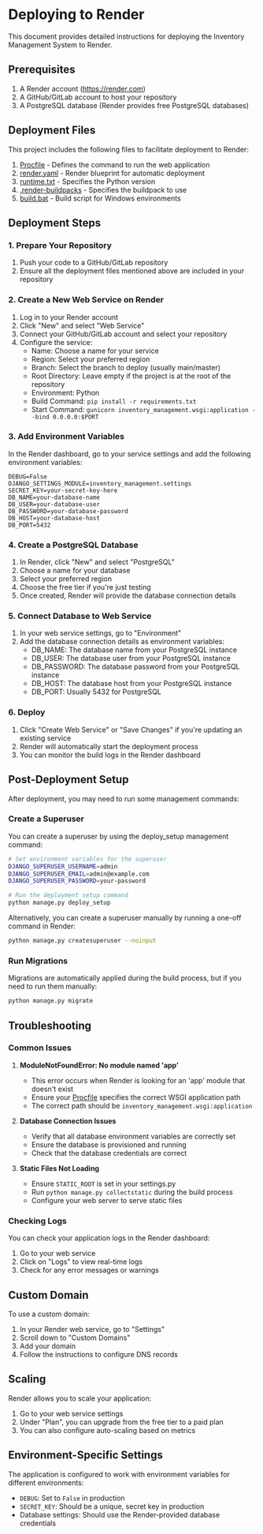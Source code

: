 # Deploying to Render

This document provides detailed instructions for deploying the Inventory Management System to Render.

## Prerequisites

1. A Render account (https://render.com)
2. A GitHub/GitLab account to host your repository
3. A PostgreSQL database (Render provides free PostgreSQL databases)

## Deployment Files

This project includes the following files to facilitate deployment to Render:

1. [Procfile](file:///E:/Best%20App/Procfile) - Defines the command to run the web application
2. [render.yaml](file:///E:/Best%20App/render.yaml) - Render blueprint for automatic deployment
3. [runtime.txt](file:///E:/Best%20App/runtime.txt) - Specifies the Python version
4. [.render-buildpacks](file:///E:/Best%20App/.render-buildpacks) - Specifies the buildpack to use
5. [build.bat](file:///E:/Best%20App/build.bat) - Build script for Windows environments

## Deployment Steps

### 1. Prepare Your Repository

1. Push your code to a GitHub/GitLab repository
2. Ensure all the deployment files mentioned above are included in your repository

### 2. Create a New Web Service on Render

1. Log in to your Render account
2. Click "New" and select "Web Service"
3. Connect your GitHub/GitLab account and select your repository
4. Configure the service:
   - Name: Choose a name for your service
   - Region: Select your preferred region
   - Branch: Select the branch to deploy (usually main/master)
   - Root Directory: Leave empty if the project is at the root of the repository
   - Environment: Python
   - Build Command: `pip install -r requirements.txt`
   - Start Command: `gunicorn inventory_management.wsgi:application --bind 0.0.0.0:$PORT`

### 3. Add Environment Variables

In the Render dashboard, go to your service settings and add the following environment variables:

```
DEBUG=False
DJANGO_SETTINGS_MODULE=inventory_management.settings
SECRET_KEY=your-secret-key-here
DB_NAME=your-database-name
DB_USER=your-database-user
DB_PASSWORD=your-database-password
DB_HOST=your-database-host
DB_PORT=5432
```

### 4. Create a PostgreSQL Database

1. In Render, click "New" and select "PostgreSQL"
2. Choose a name for your database
3. Select your preferred region
4. Choose the free tier if you're just testing
5. Once created, Render will provide the database connection details

### 5. Connect Database to Web Service

1. In your web service settings, go to "Environment"
2. Add the database connection details as environment variables:
   - DB_NAME: The database name from your PostgreSQL instance
   - DB_USER: The database user from your PostgreSQL instance
   - DB_PASSWORD: The database password from your PostgreSQL instance
   - DB_HOST: The database host from your PostgreSQL instance
   - DB_PORT: Usually 5432 for PostgreSQL

### 6. Deploy

1. Click "Create Web Service" or "Save Changes" if you're updating an existing service
2. Render will automatically start the deployment process
3. You can monitor the build logs in the Render dashboard

## Post-Deployment Setup

After deployment, you may need to run some management commands:

### Create a Superuser

You can create a superuser by using the deploy_setup management command:

```bash
# Set environment variables for the superuser
DJANGO_SUPERUSER_USERNAME=admin
DJANGO_SUPERUSER_EMAIL=admin@example.com
DJANGO_SUPERUSER_PASSWORD=your-password

# Run the deployment setup command
python manage.py deploy_setup
```

Alternatively, you can create a superuser manually by running a one-off command in Render:

```bash
python manage.py createsuperuser --noinput
```

### Run Migrations

Migrations are automatically applied during the build process, but if you need to run them manually:

```bash
python manage.py migrate
```

## Troubleshooting

### Common Issues

1. **ModuleNotFoundError: No module named 'app'**
   - This error occurs when Render is looking for an 'app' module that doesn't exist
   - Ensure your [Procfile](file:///E:/Best%20App/Procfile) specifies the correct WSGI application path
   - The correct path should be `inventory_management.wsgi:application`

2. **Database Connection Issues**
   - Verify that all database environment variables are correctly set
   - Ensure the database is provisioned and running
   - Check that the database credentials are correct

3. **Static Files Not Loading**
   - Ensure `STATIC_ROOT` is set in your settings.py
   - Run `python manage.py collectstatic` during the build process
   - Configure your web server to serve static files

### Checking Logs

You can check your application logs in the Render dashboard:
1. Go to your web service
2. Click on "Logs" to view real-time logs
3. Check for any error messages or warnings

## Custom Domain

To use a custom domain:
1. In your Render web service, go to "Settings"
2. Scroll down to "Custom Domains"
3. Add your domain
4. Follow the instructions to configure DNS records

## Scaling

Render allows you to scale your application:
1. Go to your web service settings
2. Under "Plan", you can upgrade from the free tier to a paid plan
3. You can also configure auto-scaling based on metrics

## Environment-Specific Settings

The application is configured to work with environment variables for different environments:
- `DEBUG`: Set to `False` in production
- `SECRET_KEY`: Should be a unique, secret key in production
- Database settings: Should use the Render-provided database credentials